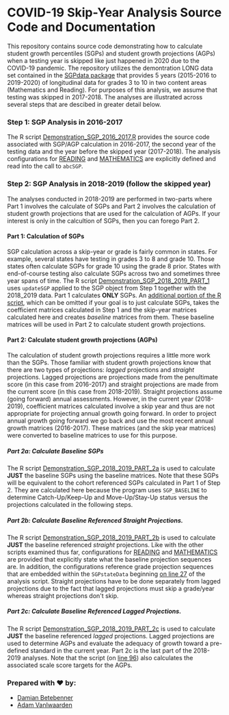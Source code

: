 COVID-19 Skip-Year Analysis Source Code and Documentation
======

This repository contains source code demonstrating how to calculate student growth percentiles (SGPs) and student growth projections (AGPs) when
a testing year is skipped like just happened in 2020 due to the COVID-19 pandemic. The repository utilizes the demontration LONG data set contained
in the [SGPdata package](https://github.com/CenterForAssessment/SGPdata) that provides 5 years (2015-2016 to 2019-2020) of longitudinal data for
grades 3 to 10 in two content areas (Mathematics and Reading). For purposes of this analysis, we assume that testing was skipped in 2017-2018.
The analyses are illustrated across several steps that are descibed in greater detail below.

### Step 1: SGP Analysis in 2016-2017

The R script [Demonstration_SGP_2016_2017.R](https://github.com/CenterForAssessment/SGP_Research/blob/master/Demonstration/Skip_Year_Projection/Demonstration_SGP_2016_2017.R) provides the source code associated with SGP/AGP calculation in 2016-2017, the second year of the testing data and the
year before the skipped year (2017-2018). The analysis configurations for [READING](https://github.com/CenterForAssessment/SGP_Research/blob/master/Demonstration/Skip_Year_Projection/SGP_CONFIG/2016_2017/READING.R) and [MATHEMATICS](https://github.com/CenterForAssessment/SGP_Research/blob/master/Demonstration/Skip_Year_Projection/SGP_CONFIG/2016_2017/MATHEMATICS.R) are explicitly defined and read into the call to `abcSGP`.

### Step 2: SGP Analysis in 2018-2019 (follow the skipped year)

The analyses conducted in 2018-2019 are performed in two-parts where Part 1 involves the calculate of SGPs and Part 2 involves the calculation of
student growth projections that are used for the calculation of AGPs. If your interest is only in the calcultion of SGPs, then you can forego Part 2.


#### Part 1: Calculation of SGPs

SGP calculation across a skip-year or grade is fairly common in states. For example, several states have testing in grades 3 to 8 and grade 10. Those
states often calculate SGPs for grade 10 using the grade 8 prior. States with end-of-course testing also calculate SGPs across two and sometimes three
year spans of time. The R script [Demonstration_SGP_2018_2019_PART_1](https://github.com/CenterForAssessment/SGP_Research/blob/master/Demonstration/Skip_Year_Projection/Demonstration_SGP_2018_2019_PART_1.R) uses `updateSGP` applied to the SGP object from Step 1 together with the 2018_2019 data.
Part 1 calculates **ONLY** SGPs. An [additional portion of the R script](https://github.com/CenterForAssessment/SGP_Research/blob/master/Demonstration/Skip_Year_Projection/Demonstration_SGP_2018_2019_PART_1.R#L51), which can be omitted if your goal is to just calculate SGPs, takes the coefficient
matrices calculated in Step 1 and the skip-year matrices calculated here and creates _baseline_ matrices from them. These baseline matrices will be
used in Part 2 to calculate student growth projections.

#### Part 2: Calculate student growth projections (AGPs)

The calculation of student growth projections requires a little more work than the SGPs. Those familiar with student growth projections know that there
are two types of projections: _lagged_ projections and _straight_ projections. Lagged projections are projections made from the penultimate score (in this
case from 2016-2017) and straight projections are made from the current score (in this case from 2018-2019). Straight projections assume (going forward)
annual assessments. However, in the current year (2018-2019), coefficient matrices calculated involve a skip year and thus are not appropriate for
projecting annual growth going forward. In order to project annual growth going forward we go back and use the most recent annual growth matrices
(2016-2017). These matrices (and the skip year matrices) were converted to baseline matrices to use for this purpose.

##### Part 2a: Calculate Baseline SGPs

The R script [Demonstration_SGP_2018_2019_PART_2a](https://github.com/CenterForAssessment/SGP_Research/blob/master/Demonstration/Skip_Year_Projection/Demonstration_SGP_2018_2019_PART_2a.R) is used to calculate **JUST** the baseline SGPs using the baseline matrices. Note that these SGPs will be
equivalent to the cohort referenced SGPs calculated in Part 1 of Step 2. They are calculated here because the program uses `SGP_BASELINE` to determine
Catch-Up/Keep-Up and Move-Up/Stay-Up status versus the projections calculated in the following steps.

##### Part 2b: Calculate Baseline Referenced Straight Projections.

The R script [Demonstration_SGP_2018_2019_PART_2b](https://github.com/CenterForAssessment/SGP_Research/blob/master/Demonstration/Skip_Year_Projection/Demonstration_SGP_2018_2019_PART_2b.R) is used to calculate **JUST** the baseline referenced _straight_ projections. Like with the other scripts
examined thus far, configurations for [READING](https://github.com/CenterForAssessment/SGP_Research/blob/master/Demonstration/Skip_Year_Projection/SGP_CONFIG/2018_2019_PART_2b/READING.R) and [MATHEMATICS](https://github.com/CenterForAssessment/SGP_Research/blob/master/Demonstration/Skip_Year_Projection/SGP_CONFIG/2018_2019_PART_2b/MATHEMATICS.R) are provided that explicitly state what the baseline projection sequences are. In addition, the configurations
reference grade projection sequences that are embedded within the `SGPstateData` beginning [on line 27](https://github.com/CenterForAssessment/SGP_Research/blob/master/Demonstration/Skip_Year_Projection/Demonstration_SGP_2018_2019_PART_2b.R#L27) of the analysis script. Straight projections have to be done
separately from lagged projections due to the fact that lagged projections must skip a grade/year whereas straight projections don't skip.

##### Part 2c: Calculate Baseline Referenced Lagged Projections.

The R script [Demonstration_SGP_2018_2019_PART_2c](https://github.com/CenterForAssessment/SGP_Research/blob/master/Demonstration/Skip_Year_Projection/Demonstration_SGP_2018_2019_PART_2c.R) is used to calculate **JUST** the baseline referenced _lagged_ projections. Lagged projections are used to
determine AGPs and evaluate the adequacy of growth toward a pre-defined standard in the current year. Part 2c is the last part of the 2018-2019 analyses.
Note that the script (on [line 96](https://github.com/CenterForAssessment/SGP_Research/blob/master/Demonstration/Skip_Year_Projection/Demonstration_SGP_2018_2019_PART_2c.R#L96)) also calculates the associated scale score targets for the AGPs. 




### Prepared with :heart: by:

* [Damian Betebenner](https://github.com/dbetebenner)
* [Adam VanIwaarden](https://github.com/adamvi)
